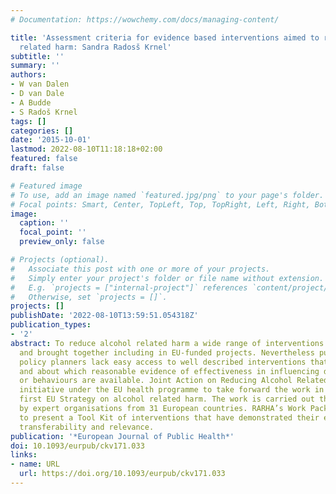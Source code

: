 ```yaml
---
# Documentation: https://wowchemy.com/docs/managing-content/

title: 'Assessment criteria for evidence based interventions aimed to reduce alcohol
  related harm: Sandra Radosš Krnel'
subtitle: ''
summary: ''
authors:
- W van Dalen
- D van Dale
- A Budde
- S Radoš Krnel
tags: []
categories: []
date: '2015-10-01'
lastmod: 2022-08-10T11:18:18+02:00
featured: false
draft: false

# Featured image
# To use, add an image named `featured.jpg/png` to your page's folder.
# Focal points: Smart, Center, TopLeft, Top, TopRight, Left, Right, BottomLeft, Bottom, BottomRight.
image:
  caption: ''
  focal_point: ''
  preview_only: false

# Projects (optional).
#   Associate this post with one or more of your projects.
#   Simply enter your project's folder or file name without extension.
#   E.g. `projects = ["internal-project"]` references `content/project/deep-learning/index.md`.
#   Otherwise, set `projects = []`.
projects: []
publishDate: '2022-08-10T13:59:51.054318Z'
publication_types:
- '2'
abstract: To reduce alcohol related harm a wide range of interventions have been developed
  and brought together including in EU-funded projects. Nevertheless public health
  policy planners lack easy access to well described interventions that are replicable
  and about which reasonable evidence of effectiveness in influencing drinking attitudes
  or behaviours are available. Joint Action on Reducing Alcohol Related Harm is an
  initiative under the EU health programme to take forward the work in line with the
  first EU Strategy on alcohol related harm. The work is carried out through a cooperation
  by expert organisations from 31 European countries. RARHA’s Work Package 6 aims
  to present a Tool Kit of interventions that have demonstrated their effectiveness,
  transferability and relevance.
publication: '*European Journal of Public Health*'
doi: 10.1093/eurpub/ckv171.033
links:
- name: URL
  url: https://doi.org/10.1093/eurpub/ckv171.033
---
```

